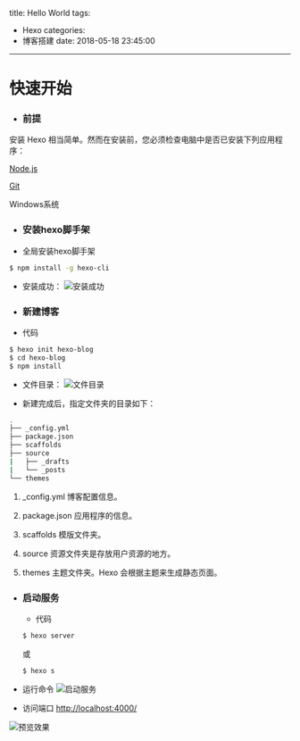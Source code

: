 title: Hello World
tags:
  - Hexo
categories:
  - 博客搭建
date: 2018-05-18 23:45:00
---
# 快速开始

- ### 前提
安装 Hexo 相当简单。然而在安装前，您必须检查电脑中是否已安装下列应用程序：

 [Node.js](https://nodejs.org/en/)

 [Git](https://git-scm.com/)

 Windows系统

- ### 安装hexo脚手架

 * 全局安装hexo脚手架
  ```bash
  $ npm install -g hexo-cli
  ```
  <!-- more -->

  * 安装成功：
  ![安装成功](http://p9myzkds7.bkt.clouddn.com/pasted-0.png)

- ### 新建博客

 * 代码
  ```bash
  $ hexo init hexo-blog
  $ cd hexo-blog
  $ npm install
  ```
 * 文件目录：
 ![文件目录](http://p9myzkds7.bkt.clouddn.com/%E6%96%87%E4%BB%B6%E7%9B%AE%E5%BD%95.png)

 * 新建完成后，指定文件夹的目录如下：
  ```bash
  .
  ├── _config.yml
  ├── package.json
  ├── scaffolds
  ├── source
  |   ├── _drafts
  |   └── _posts
  └── themes
  ```
   1. _config.yml 博客配置信息。

   2. package.json 应用程序的信息。

   3. scaffolds 模版文件夹。

   4. source 资源文件夹是存放用户资源的地方。

   5. themes 主题文件夹。Hexo 会根据主题来生成静态页面。


- ### 启动服务
  * 代码
  ``` bash
  $ hexo server
  ```
   或
  ``` bash
  $ hexo s
  ```
 * 运行命令
 ![启动服务](http://p9myzkds7.bkt.clouddn.com/%E5%9C%A84000%E7%AB%AF%E5%8F%A3%E5%90%AF%E5%8A%A8%E6%9C%8D%E5%8A%A1.png)

 * 访问端口 [http://localhost:4000/](http://localhost:4000/)

 ![预览效果](http://p9myzkds7.bkt.clouddn.com/%E5%9C%A84000%E7%AB%AF%E5%8F%A3%E9%A2%84%E8%A7%88.png)